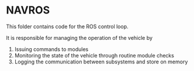 # NAVROS
This folder contains code for the ROS control loop.

It is responsible for managing the operation of the vehicle by
1. Issuing commands to modules
2. Monitoring the state of the vehicle through routine module checks
3. Logging the communication between subsystems and store on memory
   